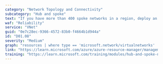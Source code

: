```yaml
---
category: "Network Topology and Connectivity"
subcategory: "Hub and spoke"
text: "If you have more than 400 spoke networks in a region, deploy an additional hub to bypass VNet peering limits (500) and the maximum number of prefixes that can be advertised via ExpressRoute (1000)."
waf: "Reliability"
service: "VNet"
guid: "0e7c28ec-9366-4572-83b0-f4664b1d944a"
id: "D01.08"
severity: "Medium"
graph: "resources | where type == 'microsoft.network/virtualnetworks' | mvexpand properties.virtualNetworkPeerings | summarize peeringcount = count() by id | extend compliant = (peeringcount < 450) | distinct id,compliant"
link: "https://learn.microsoft.com/azure/azure-resource-manager/management/azure-subscription-service-limits?toc=/azure/virtual-network/toc.json#azure-resource-manager-virtual-networking-limits"
training: "https://learn.microsoft.com/training/modules/hub-and-spoke-network-architecture/"
---
```

